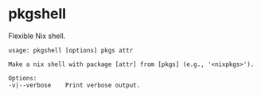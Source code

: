 # pkgshell

Flexible Nix shell.

```
usage: pkgshell [options] pkgs attr

Make a nix shell with package [attr] from [pkgs] (e.g., '<nixpkgs>').

Options:
-v|--verbose    Print verbose output.

```

